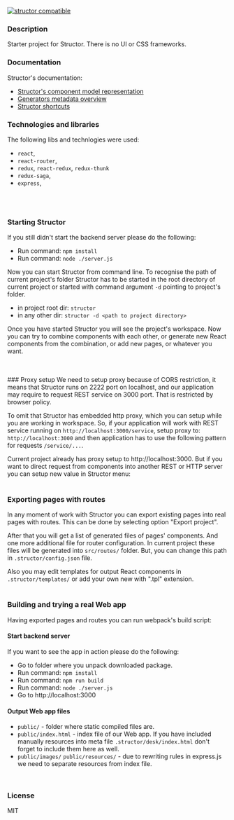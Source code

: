 [![structor compatible](https://img.shields.io/badge/structor%20compatible-v1.0.8-0077dd.svg?style=flat)](http://helmetrex.com)

### Description

Starter project for Structor. There is no UI or CSS frameworks. 

### Documentation

Structor's documentation:

* [Structor's component model representation](https://github.com/ipselon/structor/wiki/Structor's-component-model-representation)
* [Generators metadata overview](https://github.com/ipselon/structor/wiki/Generators-metadata-overview)
* [Structor shortcuts](https://github.com/ipselon/structor/wiki/Structor-shortcuts)
 
### Technologies and libraries
The following libs and technlogies were used:
* ```react```,
* ```react-router```,
* ```redux```, ```react-redux```, ```redux-thunk```
* ```redux-saga```,
* ```express```,
<br/>
<br/>

### Starting Structor 
If you still didn't start the backend server please do the following: 
* Run command: ```npm install```
* Run command: ```node ./server.js```

Now you can start Structor from command line. To recognise the path of current project's folder Structor has 
to be started in the root directory of current project or started with command argument ```-d``` pointing to project's folder. 
* in project root dir: ```structor```
* in any other dir: ```structor -d <path to project directory>```

Once you have started Structor you will see the project's workspace. Now you can try to combine components with each other, 
or generate new React components from the combination, or add new pages, or whatever you want.

<br/>
<br/>
### Proxy setup
We need to setup proxy because of CORS restriction, it means that Structor runs on 2222 port on localhost, 
and our application may require to request REST service on 3000 port. That is restricted by browser policy.

To omit that Structor has embedded http proxy, which you can setup while you are working in workspace. 
So, if your application will work with REST service running on ```http://localhost:3000/service```, setup proxy to: ```http://localhost:3000``` 
and then application has to use the following pattern for requests ```/service/...```.

Current project already has proxy setup to http://localhost:3000.
But if you want to direct request from components into another REST or HTTP server you can setup new value in Structor menu:
<br/>
<br/>
### Exporting pages with routes
In any moment of work with Structor you can export existing pages into real pages with routes.
This can be done by selecting option "Export project". 

After that you will get a list of generated files of pages' components. And one more additional file for router configuration.
In current project these files will be generated into ```src/routes/``` folder. But, you can change this path in ```.structor/config.json``` file. 

Also you may edit templates for output React components in ```.structor/templates/``` or add your own new with ".tpl" extension.
<br/>
<br/>
### Building and trying a real Web app
Having exported pages and routes you can run webpack's build script:
#### Start backend server
If you want to see the app in action please do the following:
* Go to folder where you unpack downloaded package.
* Run command: ```npm install```
* Run command: ```npm run build```
* Run command: ```node ./server.js```
* Go to http://localhost:3000

#### Output Web app files
* ```public/``` - folder where static compiled files are.
* ```public/index.html``` - index file of our Web app. If you have included manually resources into meta file ```.structor/desk/index.html``` don't forget to include them here as well.
* ```public/images/``` ```public/resources/``` - due to rewriting rules in express.js we need to separate resources from index file.
<br/>



### License
MIT
